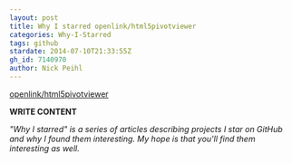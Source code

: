 ```yaml
---
layout: post
title: Why I starred openlink/html5pivotviewer
categories: Why-I-Starred
tags: github
stardate: 2014-07-10T21:33:55Z
gh_id: 7140970
author: Nick Peihl
---
```


[openlink/html5pivotviewer](https://github.com/openlink/html5pivotviewer)

**WRITE CONTENT**

*"Why I starred" is a series of articles describing projects I star on GitHub and why I found them interesting. My hope is that you'll find them interesting as well.*

